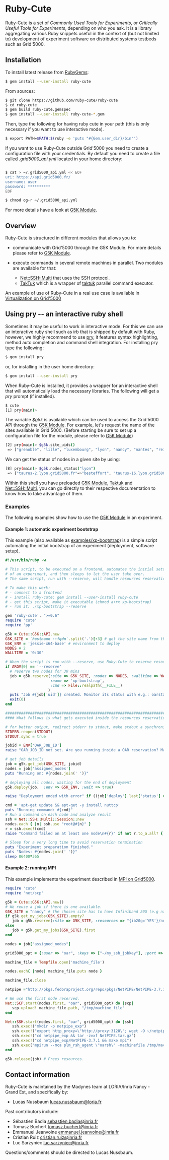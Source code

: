 # Ruby-Cute

Ruby-Cute is a set of *Commonly Used Tools for Experiments*, or *Critically
Useful Tools for Experiments*, depending on who you ask. It is a library
aggregating various Ruby snippets useful in the context of (but not limited to)
development of experiment software on distributed systems testbeds such as
Grid'5000.

## Installation

To install latest release from [RubyGems](https://rubygems.org/gems/ruby-cute):

```bash
$ gem install --user-install ruby-cute
```
From sources:

```bash
$ git clone https://github.com/ruby-cute/ruby-cute
$ cd ruby-cute
$ gem build ruby-cute.gemspec
$ gem install --user-install ruby-cute-*.gem
```

Then, type the following for having ruby cute in your path (this is only necessary if you want to use interactive mode).

```bash
$ export PATH=$PATH:$(ruby -e 'puts "#{Gem.user_dir}/bin"')
```
If you want to use Ruby-Cute outside Grid'5000 you need to create a configuration file with your credentials.
By default you need to create a file called *.grid5000_api.yml* located in your home directory:

```bash

$ cat > ~/.grid5000_api.yml << EOF
uri: https://api.grid5000.fr/
username: user
password: **********
EOF

$ chmod og-r ~/.grid5000_api.yml

```

For more details have a look at [G5K Module](http://www.rubydoc.info/github/ruby-cute/ruby-cute/master/Cute/G5K/API).

## Overview

Ruby-Cute is structured in different modules that allows you to:

- communicate with Grid'5000 through the G5K Module. For more details please refer to
  [G5K Module](http://www.rubydoc.info/github/ruby-cute/ruby-cute/master/Cute/G5K/API).

- execute commands in several remote machines in parallel. Two modules are available for that:

    - [Net::SSH::Multi](http://www.rubydoc.info/github/ruby-cute/ruby-cute/master/Net/SSH/Multi) that uses the SSH protocol.
    - [TakTuk](http://www.rubydoc.info/github/ruby-cute/ruby-cute/master/Cute/TakTuk)
      which is a wrapper of [taktuk](http://taktuk.gforge.inria.fr) parallel command executor.

An example of use of Ruby-Cute in a real use case is available in
[Virtualization on Grid'5000](http://www.rubydoc.info/github/ruby-cute/ruby-cute/master/file/examples/g5k_exp_virt.rb)

## Using pry -- an interactive ruby shell

Sometimes it may be useful to work in interactive mode. For this we can use an interactive ruby shell such as irb that is shipped by default with
Ruby, however, we highly recommend to use [pry](http://pryrepl.org/), it features syntax highlighting, method auto completion and command shell integration.
For installing pry type the following:

```bash
$ gem install pry
```

or, for installing in the user home directory:

```bash
$ gem install --user-install pry
```

When Ruby-Cute is installed, it provides a wrapper for an interactive shell that will
automatically load the necessary libraries. The following will get a *pry* prompt (if installed).

```bash
$ cute
[1] pry(main)>
```

The variable *$g5k* is available which can be used to access the Grid'5000 API through the
[G5K Module](http://www.rubydoc.info/github/ruby-cute/ruby-cute/master/Cute/G5K/API). For example,
let's request the name of the sites available in Grid'5000.
(Before starting be sure to set up a configuration file for the module, please refer to
[G5K Module](http://www.rubydoc.info/github/ruby-cute/ruby-cute/master/Cute/G5K/API))

```bash
[2] pry(main)> $g5k.site_uids()
 => ["grenoble", "lille", "luxembourg", "lyon", "nancy", "nantes", "reims", "rennes", "sophia", "toulouse"]
```

We can get the status of nodes in a given site by using:

```bash
[8] pry(main)> $g5k.nodes_status("lyon")
 => {"taurus-2.lyon.grid5000.fr"=>"besteffort", "taurus-16.lyon.grid5000.fr"=>"besteffort", "taurus-15.lyon.grid5000.fr"=>"besteffort", ...}
```

Within this shell you have preloaded [G5K Module](http://www.rubydoc.info/github/ruby-cute/ruby-cute/master/Cute/G5K/API),
[Taktuk](http://www.rubydoc.info/github/ruby-cute/ruby-cute/master/Cute/TakTuk) and
[Net::SSH::Multi](http://www.rubydoc.info/github/ruby-cute/ruby-cute/master/Net/SSH/Multi),
you can go directly to their respective documentation to know how to take advantage of them.

### Examples

The following examples show how to use the [G5K Module](http://www.rubydoc.info/github/ruby-cute/ruby-cute/master/Cute/G5K/API) in an experiment.

#### Example 1: automatic experiment bootstrap

This example (also available as
[examples/xp-bootstrap](http://www.rubydoc.info/github/ruby-cute/ruby-cute/master/file/examples/xp-bootstrap))
is a simple script automating the initial bootstrap of an experiment (deployment, software setup).

```ruby
#!/usr/bin/ruby -w

# This script, to be executed on a frontend, automates the initial setup
# of an experiment, and then sleeps to let the user take over.
# The same script, run with --reserve, will handle resources reservation

# To make this work:
# - connect to a frontend
# - install ruby-cute: gem install --user-install ruby-cute
# - get this script, make it executable (chmod a+rx xp-bootstrap)
# - run it: ./xp-bootstrap --reserve

gem 'ruby-cute', ">=0.6"
require 'cute'
require 'pp'

g5k = Cute::G5K::API.new
G5K_SITE = `hostname --fqdn`.split('.')[-3] # get the site name from the `hostname` command
G5K_ENV = 'jessie-x64-base' # environment to deploy
NODES = 2
WALLTIME = '0:30'

# When the script is run with --reserve, use Ruby-Cute to reserve resources and run the script again inside the reservation, when it starts
if ARGV[0] == '--reserve'
  # reserve two nodes for 30 mins
  job = g5k.reserve(:site => G5K_SITE, :nodes => NODES, :walltime => WALLTIME, :type => :deploy, :wait => false,
                    :name => 'xp-bootstrap',
                    :cmd => File::realpath(__FILE__)
                   )
  puts "Job #{job['uid']} created. Monitor its status with e.g.: oarstat -fj #{job['uid']}"
  exit(0)
end

###########################################################################
#### What follows is what gets executed inside the resources reservation

# for better output, redirect stderr to stdout, make stdout a synchronized output stream
STDERR.reopen(STDOUT)
STDOUT.sync = true

jobid = ENV['OAR_JOB_ID']
raise "OAR_JOB_ID not set. Are you running inside a OAR reservation? Maybe you should use #{__FILE__} --reserve?" if not jobid

# get job details
job = g5k.get_job(G5K_SITE, jobid)
nodes = job['assigned_nodes']
puts "Running on: #{nodes.join(' ')}"

# deploying all nodes, waiting for the end of deployment
g5k.deploy(job,  :env => G5K_ENV, :wait => true)

raise "Deployment ended with error" if ((job['deploy'].last['status'] == 'error') or (not job['deploy'].last['result'].to_a.all? { |e| e[1]['state'] == 'OK' }))

cmd = 'apt-get update && apt-get -y install nuttcp'
puts "Running command: #{cmd}"
# Run a command on each node and analyze result
ssh = Net::SSH::Multi::Session::new
nodes.each { |n| ssh.use "root@#{n}" }
r = ssh.exec!(cmd)
raise "Command failed on at least one node\n#{r}" if not r.to_a.all? { |e| e[1][:status] == 0 }

# Sleep for a very long time to avoid reservation termination 
puts "Experiment preparation finished."
puts "Nodes: #{nodes.join(' ')}"
sleep 86400*365
```

#### Example 2: running MPI

This example implements the experiment described in
[MPI on Grid5000](https://www.grid5000.fr/mediawiki/index.php/Run_MPI_On_Grid%275000#Setting_up_and_starting_Open_MPI_to_use_high_performance_interconnect).

```ruby
require 'cute'
require 'net/scp'

g5k = Cute::G5K::API.new()
# We reuse a job if there is one available.
G5K_SITE = "nancy" # the chosen site has to have Infiniband 20G (e.g nancy, grenoble)
if g5k.get_my_jobs(G5K_SITE).empty?
   job = g5k.reserve(:site => G5K_SITE, :resources => "{ib20g='YES'}/nodes=2/core=1",:walltime => '00:30:00', :keys => "~/my_ssh_jobkey" )
else
   job = g5k.get_my_jobs(G5K_SITE).first
end

nodes = job["assigned_nodes"]

grid5000_opt = {:user => "oar", :keys => ["~/my_ssh_jobkey"], :port => 6667 }

machine_file = Tempfile.open('machine_file')

nodes.each{ |node| machine_file.puts node }

machine_file.close

netpipe ="http://pkgs.fedoraproject.org/repo/pkgs/NetPIPE/NetPIPE-3.7.1.tar.gz/5f720541387be065afdefc81d438b712/NetPIPE-3.7.1.tar.gz"

# We use the first node reserved.
Net::SCP.start(nodes.first, "oar", grid5000_opt) do |scp|
   scp.upload! machine_file.path, "/tmp/machine_file"
end

Net::SSH.start(nodes.first, "oar", grid5000_opt) do |ssh|
   ssh.exec!("mkdir -p netpipe_exp")
   ssh.exec!("export http_proxy=\"http://proxy:3128\"; wget -O ~/netpipe_exp/NetPIPE.tar.gz #{netpipe}")
   ssh.exec!("cd netpipe_exp && tar -zvxf NetPIPE.tar.gz")
   ssh.exec!("cd netpipe_exp/NetPIPE-3.7.1 && make mpi")
   ssh.exec("mpirun --mca plm_rsh_agent \"oarsh\" -machinefile /tmp/machine_file ~/netpipe_exp/NetPIPE-3.7.1/NPmpi")
end

g5k.release(job) # Frees resources.
```

## Contact information

Ruby-Cute is maintained by the Madynes team at LORIA/Inria Nancy - Grand Est, and specifically by:

* Lucas Nussbaum <lucas.nussbaum@loria.fr>

Past contributors include:

* Sébastien Badia <sebastien.badia@inria.fr>
* Tomasz Buchert <tomasz.buchert@inria.fr>
* Emmanuel Jeanvoine <emmanuel.jeanvoine@inria.fr>
* Cristian Ruiz <cristian.ruiz@inria.fr>
* Luc Sarzyniec <luc.sarzyniec@inria.fr>

Questions/comments should be directed to Lucas Nussbaum.
